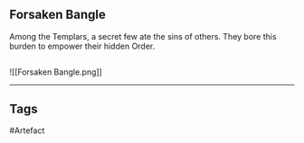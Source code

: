 ## Forsaken Bangle
Among the Templars, a secret few ate the sins of others.
They bore this burden to empower their hidden Order.
## 
![[Forsaken Bangle.png]]

---
## Tags
#Artefact